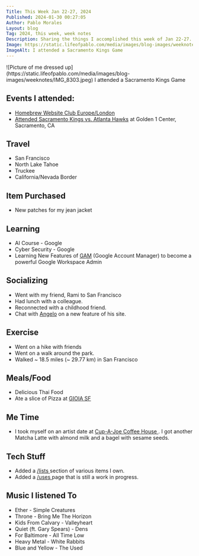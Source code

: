 ```yaml
---
Title: This Week Jan 22-27, 2024
Published: 2024-01-30 00:27:05
Author: Pablo Morales
Layout: blog
Tag: 2024, this week, week notes
Description: Sharing the things I accomplished this week of Jan 22-27.
Image: https://static.lifeofpablo.com/media/images/blog-images/weeknotes/IMG_8303.jpeg
ImageAlt: I attended a Sacramento Kings Game
---
```

<div class="measure center br2" markdown="1">
![Picture of me dressed up](https://static.lifeofpablo.com/media/images/blog-images/weeknotes/IMG_8303.jpeg)  
I attended a Sacramento Kings Game
</div>
 

## Events I attended: 
* [Homebrew Website Club Europe/London](https://events.indieweb.org/2024/01/homebrew-website-club-europe-london-CHTpRRsewGQj)
* [Attended Sacramento Kings vs. Atlanta Hawks](https://www.ticketmaster.com/event/1C005F0E85CE1CAA?brand=Kings&camefrom=NBAKG_TM_EGKB0122_Schedule_OG&artistid=806010&wt.mc_id=NBA_TEAM_SAC_SCHED_PG_GM22&utm_source=NBA.com&utm_medium=client&utm_campaign=NBA_TEAM_SAC&utm_content=SINGLE_GAME_TICKETS_PG_GM22) at Golden 1 Center, Sacramento, CA

## Travel 
* San Francisco
* North Lake Tahoe
* Truckee
* California/Nevada Border

## Item Purchased
* New patches for my jean jacket

## Learning
* AI Course - Google
* Cyber Security - Google
* Learning New Features of [GAM](https://github.com/taers232c/GAMADV-XTD3) (Google Account Manager) to become a powerful Google Workspace Admin

## Socializing
* Went with my friend, Rami to San Francisco 
* Had lunch with a colleague. 
* Reconnected with a childhood friend.
* Chat with [Angelo](https://ragt.ag) on a new feature of his site. 

## Exercise
* Went on a hike with friends
* Went on a walk around the park.
* Walked ~ 18.5 miles (~ 29.77 km) in San Francisco 

## Meals/Food
* Delicious Thai Food
* Ate a slice of Pizza at [GIOIA SF](https://www.gioiapizzeria.com/san-francisco)

## Me Time
* I took myself on an artist date at [Cup-A-Joe Coffee House ](https://www.yelp.com/biz/cup-a-joe-coffeehouse-san-francisco). I got another Matcha Latte with almond milk and a bagel with sesame seeds. 

## Tech Stuff
* Added a [/lists ](/lists)section of various items I own.
* Added a [/uses ](/uses)page that is still a work in progress.

## Music I listened To
* Ether - Simple Creatures
* Throne - Bring Me The Horizon
* Kids From Calvary - Valleyheart
* Quiet (ft. Gary Spears) - Dens
* For Baltimore - All Time Low
* Heavy Metal - White Rabbits
* Blue and Yellow - The Used

